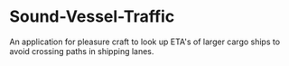 # Sound-Vessel-Traffic
An application for pleasure craft to look up ETA's of larger cargo ships to avoid crossing paths in shipping lanes.
